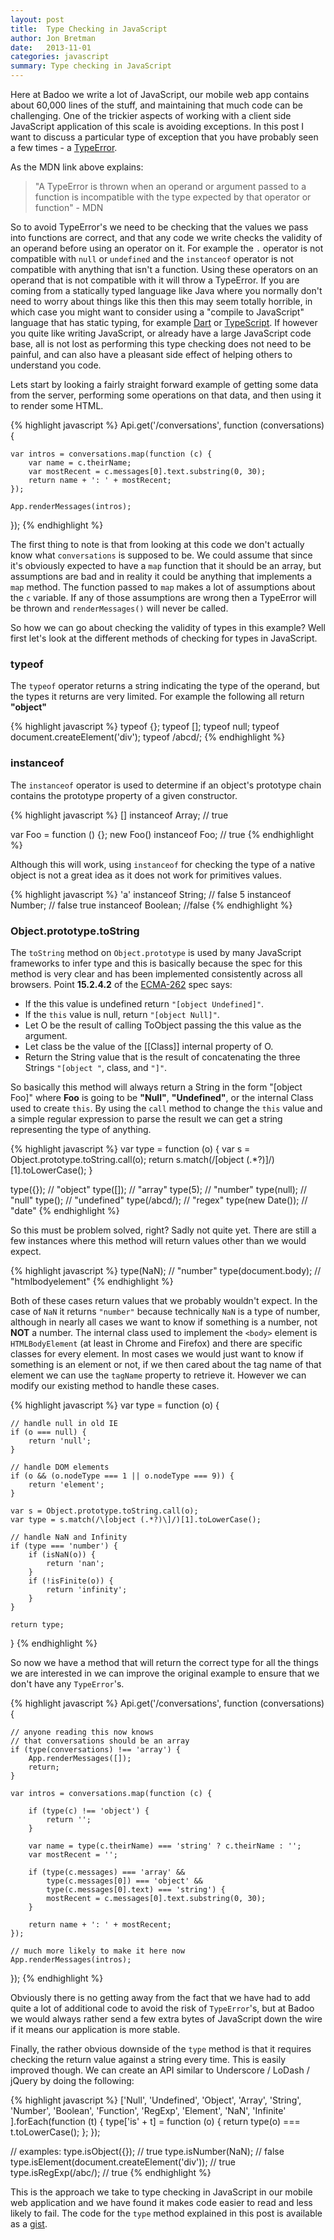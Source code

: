 ```yaml
---
layout: post
title:  Type Checking in JavaScript
author: Jon Bretman
date:   2013-11-01
categories: javascript
summary: Type checking in JavaScript
---
```


Here at Badoo we write a lot of JavaScript, our mobile web app contains about 60,000 lines of the stuff, and maintaining that much code can be challenging. One of the trickier aspects of working with a client side JavaScript application of this scale is avoiding exceptions. In this post I want to discuss a particular type of exception that you have probably seen a few times - a [TypeError](https://developer.mozilla.org/en-US/docs/Web/JavaScript/Reference/Global_Objects/TypeError).

As the MDN link above explains:

> "A TypeError is thrown when an operand or argument passed to a function is incompatible with the type expected by that operator or function" - MDN

So to avoid TypeError's we need to be checking that the values we pass into functions are correct, and that any code we write checks the validity of an operand before using an operator on it. For example the `.` operator is not compatible with `null` or `undefined` and the `instanceof` operator is not compatible with anything that isn't a function. Using these operators on an operand that is not compatible with it will throw a TypeError. If you are coming from a statically typed language like Java where you normally don't need to worry about things like this then this may seem totally horrible, in which case you might want to consider using a "compile to JavaScript" language that has static typing, for example [Dart](https://www.dartlang.org/) or [TypeScript](http://www.typescriptlang.org/). If however you quite like writing JavaScript, or already have a large JavaScript code base, all is not lost as performing this type checking does not need to be painful, and can also have a pleasant side effect of helping others to understand you code.

Lets start by looking a fairly straight forward example of getting some data from the server, performing some operations on that data, and then using it to render some HTML.

{% highlight javascript %}
Api.get('/conversations', function (conversations) {

    var intros = conversations.map(function (c) {
        var name = c.theirName;
        var mostRecent = c.messages[0].text.substring(0, 30);
        return name + ': ' + mostRecent;
    });

    App.renderMessages(intros);

});
{% endhighlight %}

The first thing to note is that from looking at this code we don't actually know what `conversations` is supposed to be. We could assume that since it's obviously expected to have a `map` function that it should be an array, but assumptions are bad and in reality it could be anything that implements a `map` method. The function passed to `map` makes a lot of assumptions about the `c` variable. If any of those assumptions are wrong then a TypeError will be thrown and `renderMessages()` will never be called.

So how we can go about checking the validity of types in this example? Well first let's look at the different methods of checking for types in JavaScript.

### typeof
The `typeof` operator returns a string indicating the type of the operand, but the types it returns are very limited. For example the following all return **"object"**

{% highlight javascript %}
typeof {};
typeof [];
typeof null;
typeof document.createElement('div');
typeof /abcd/;
{% endhighlight %}

### instanceof
The `instanceof` operator is used to determine if an object's prototype chain contains the prototype property of a given constructor.

{% highlight javascript %}
[] instanceof Array; // true

var Foo = function () {};
new Foo() instanceof Foo; // true
{% endhighlight %}

Although this will work, using `instanceof` for checking the type of a native object is not a great idea as it does not work for primitives values.

{% highlight javascript %}
'a' instanceof String; // false
5 instanceof Number; // false
true instanceof Boolean; //false
{% endhighlight %}

### Object.prototype.toString
The `toString` method on `Object.prototype` is used by many JavaScript frameworks to infer type and this is basically because the spec for this method is very clear and has been implemented consistently across all browsers. Point **15.2.4.2** of the [ECMA-262](http://www.ecma-international.org/publications/files/ECMA-ST/Ecma-262.pdf) spec says:

* If the this value is undefined return `"[object Undefined]"`.
* If the `this` value is null, return `"[object Null]"`.
* Let O be the result of calling ToObject passing the this value as the argument.
* Let class be the value of the \[\[Class\]\] internal property of O.
* Return the String value that is the result of concatenating the three Strings `"[object "`, class, and `"]"`.

So basically this method will always return a String in the form "\[object Foo\]" where **Foo** is going to be **"Null"**, **"Undefined"**, or the internal Class used to create `this`. By using the `call` method to change the `this` value and a simple regular expression to parse the result we can get a string representing the type of anything.

{% highlight javascript %}
var type = function (o) {
    var s = Object.prototype.toString.call(o);
    return s.match(/\[object (.*?)\]/)[1].toLowerCase();
}

type({}); // "object"
type([]); // "array"
type(5); // "number"
type(null); // "null"
type(); // "undefined"
type(/abcd/); // "regex"
type(new Date()); // "date"
{% endhighlight %}

So this must be problem solved, right? Sadly not quite yet. There are still a few instances where this method will return values other than we would expect.

{% highlight javascript %}
type(NaN); // "number"
type(document.body); // "htmlbodyelement"
{% endhighlight %}

Both of these cases return values that we probably wouldn't expect. In the case of `NaN` it returns `"number"` because technically `NaN` is a type of number, although in nearly all cases we want to know if something is a number, not **NOT** a number. The internal class used to implement the `<body>` element is `HTMLBodyElement` (at least in Chrome and Firefox) and there are specific classes for every element. In most cases we would just want to know if something is an element or not, if we then cared about the tag name of that element we can use the `tagName` property to retrieve it. However we can modify our existing method to handle these cases.

{% highlight javascript %}
var type = function (o) {

    // handle null in old IE
    if (o === null) {
        return 'null';
    }

    // handle DOM elements
    if (o && (o.nodeType === 1 || o.nodeType === 9)) {
        return 'element';
    }

    var s = Object.prototype.toString.call(o);
    var type = s.match(/\[object (.*?)\]/)[1].toLowerCase();

    // handle NaN and Infinity
    if (type === 'number') {
        if (isNaN(o)) {
            return 'nan';
        }
        if (!isFinite(o)) {
            return 'infinity';
        }
    }

    return type;
}
{% endhighlight %}

So now we have a method that will return the correct type for all the things we are interested in we can improve the original example to ensure that we don't have any `TypeError`'s.

{% highlight javascript %}
Api.get('/conversations', function (conversations) {

    // anyone reading this now knows
    // that conversations should be an array
    if (type(conversations) !== 'array') {
        App.renderMessages([]);
        return;
    }

    var intros = conversations.map(function (c) {

        if (type(c) !== 'object') {
            return '';
        }

        var name = type(c.theirName) === 'string' ? c.theirName : '';
        var mostRecent = '';

        if (type(c.messages) === 'array' &&
            type(c.messages[0]) === 'object' &&
            type(c.messages[0].text) === 'string') {
            mostRecent = c.messages[0].text.substring(0, 30);
        }

        return name + ': ' + mostRecent;
    });

    // much more likely to make it here now
    App.renderMessages(intros);
});
{% endhighlight %}

Obviously there is no getting away from the fact that we have had to add quite a lot of additional code to avoid the risk of `TypeError`'s, but at Badoo we would always rather send a few extra bytes of JavaScript down the wire if it means our application is more stable.

Finally, the rather obvious downside of the `type` method is that it requires checking the return value against a string every time. This is easily improved though. We can create an API similar to Underscore / LoDash / jQuery by doing the following:

{% highlight javascript %}
['Null',
 'Undefined',
 'Object',
 'Array',
 'String',
 'Number',
 'Boolean',
 'Function',
 'RegExp',
 'Element',
 'NaN',
 'Infinite'
].forEach(function (t) {
    type['is' + t] = function (o) {
        return type(o) === t.toLowerCase();
    };
});

// examples:
type.isObject({}); // true
type.isNumber(NaN); // false
type.isElement(document.createElement('div')); // true
type.isRegExp(/abc/); // true
{% endhighlight %}

This is the approach we take to type checking in JavaScript in our mobile web application and we have found it makes code easier to read and less likely to fail. The code for the `type` method explained in this post is available as a [gist](https://gist.github.com/jonbretman/7259628).
